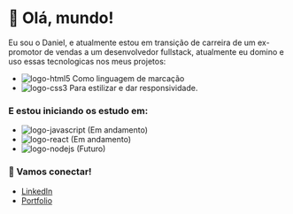 # 👋 Olá, mundo!

Eu sou o Daniel, e atualmente estou em transição de carreira de um ex-promotor de vendas a um desenvolvedor fullstack, atualmente eu domino e uso essas tecnologicas nos meus projetos:

- <img src="https://img.shields.io/badge/HTML5-E34F26?style=for-the-badge&logo=html5&logoColor=white" alt="logo-html5"> Como linguagem de marcação
- <img src="https://img.shields.io/badge/CSS3-1572B6?style=for-the-badge&logo=css3&logoColor=white" alt="logo-css3"> Para estilizar e dar responsividade.

### E estou iniciando os estudo em: 

- <img src="https://img.shields.io/badge/JavaScript-F7DF1E?style=for-the-badge&logo=javascript&logoColor=black" alt="logo-javascript"> (Em andamento)
- <img src="https://img.shields.io/badge/React-20232A?style=for-the-badge&logo=react&logoColor=61DAFB" alt="logo-react"> (Em andamento)
- <img src="https://img.shields.io/badge/Node.js-43853D?style=for-the-badge&logo=node.js&logoColor=white" alt="logo-nodejs"> (Futuro)

### 🤝 Vamos conectar!

- [LinkedIn](https://www.linkedin.com/in/seu-nome/](https://www.linkedin.com/in/danielmoraes2024))
- [Portfolio](https://seu-portfolio.com)

